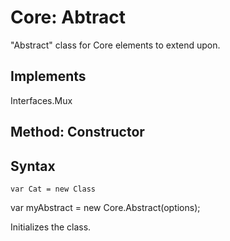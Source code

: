 Core: Abtract
=============

"Abstract" class for Core elements to extend upon.

## Implements
Interfaces.Mux

Method: Constructor
-------------------
## Syntax
  
	var Cat = new Class
  var myAbstract = new Core.Abstract(options);
  
Initializes the class.